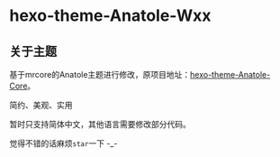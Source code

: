 # hexo-theme-Anatole-Wxx


## 关于主题
基于mrcore的Anatole主题进行修改，原项目地址：[hexo-theme-Anatole-Core](https://github.com/mrcore/hexo-theme-Anatole-Core)。

简约、美观、实用

暂时只支持简体中文，其他语言需要修改部分代码。

觉得不错的话麻烦`star`一下 -_-
